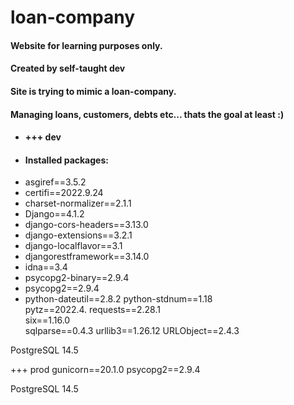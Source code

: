# loan-company

#### Website for learning purposes only. 
#### Created by self-taught dev
#### Site is trying to mimic a loan-company.
#### Managing loans, customers, debts etc... thats the goal at least :)


- #### +++ dev
- #### Installed packages:
- asgiref==3.5.2
- certifi==2022.9.24
- charset-normalizer==2.1.1
- Django==4.1.2
- django-cors-headers==3.13.0
- django-extensions==3.2.1
- django-localflavor==3.1
- djangorestframework==3.14.0
- idna==3.4
- psycopg2-binary==2.9.4
- psycopg2==2.9.4
- python-dateutil==2.8.2
python-stdnum==1.18  
pytz==2022.4. 
requests==2.28.1  
six==1.16.0  
sqlparse==0.4.3
urllib3==1.26.12
URLObject==2.4.3

PostgreSQL 14.5


+++ prod
gunicorn==20.1.0
psycopg2==2.9.4

PostgreSQL 14.5
